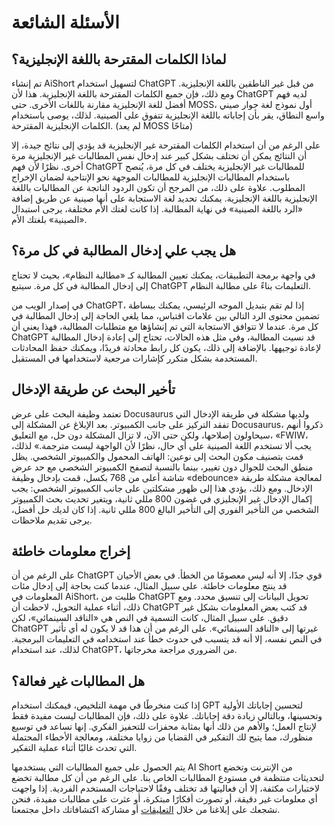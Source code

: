 # الأسئلة الشائعة

## لماذا الكلمات المقترحة باللغة الإنجليزية؟

تم إنشاء AiShort لتسهيل استخدام ChatGPT من قبل غير الناطقين باللغة الإنجليزية. ومع ذلك، فإن جميع الكلمات المقترحة باللغة الإنجليزية. هذا لأن ChatGPT لديه فهم أفضل للغة الإنجليزية مقارنة باللغات الأخرى. حتى MOSS، أول نموذج لغة حوار صيني واسع النطاق، يقر بأن إجاباته باللغة الإنجليزية تتفوق على الصينية. لذلك، يوصى باستخدام الكلمات الإنجليزية المقترحة. (لم يعد MOSS متاحًا)

على الرغم من أن استخدام الكلمات المقترحة غير الإنجليزية قد يؤدي إلى نتائج جيدة، إلا أن النتائج يمكن أن تختلف بشكل كبير عند إدخال نفس المطالبات غير الإنجليزية مرة أخرى. نظرًا لأن فهم ChatGPT للمطالبات غير الإنجليزية يختلف في كل مرة، يُنصح باستخدام المطالبات الإنجليزية للمطالبات الموجهة نحو الإنتاجية لضمان الإخراج المطلوب. علاوة على ذلك، من المرجح أن تكون الردود الناتجة عن المطالبات باللغة الإنجليزية باللغة الإنجليزية. يمكنك تحديد لغة الاستجابة على أنها صينية عن طريق إضافة «الرد باللغة الصينية» في نهاية المطالبة. إذا كانت لغتك الأم مختلفة، يرجى استبدال «الصينية» بلغتك الأم.

## هل يجب علي إدخال المطالبة في كل مرة؟

في واجهة برمجة التطبيقات، يمكنك تعيين المطالبة كـ «مطالبة النظام»، بحيث لا تحتاج إلى إدخال المطالبة في كل مرة. سيتبع ChatGPT التعليمات بناءً على مطالبة النظام.

في إصدار الويب من ChatGPT، إذا لم تقم بتبديل الموجه الرئيسي، يمكنك ببساطة تضمين محتوى الرد التالي بين علامات اقتباس، مما يلغي الحاجة إلى إدخال المطالبة في كل مرة. عندما لا تتوافق الاستجابة التي تم إنشاؤها مع متطلبات المطالبة، فهذا يعني أن ChatGPT قد نسيت المطالبة، وفي مثل هذه الحالات، تحتاج إلى إعادة إدخال المطالبة لإعادة توجيهها. بالإضافة إلى ذلك، يكون كل رابط محادثة فريدًا، ويمكنك حفظ المحادثات المستخدمة بشكل متكرر كإشارات مرجعية لاستخدامها في المستقبل.

## تأخير البحث عن طريقة الإدخال

تعتمد وظيفة البحث على عرض Docusaurus ولديها مشكلة في طريقة الإدخال التي تفقد التركيز على جانب الكمبيوتر. بعد الإبلاغ عن المشكلة إلى Docusaurus، ذكروا أنهم سيحاولون إصلاحها، ولكن حتى الآن، لا تزال المشكلة دون حل، مع التعليق، «FWIW، يجب ألا تستخدم اللغة الصينية على أي حال، نظرًا لأن الواجهة ليست مترجمة.» لذلك، قمت بتصنيف مكون البحث إلى نوعين: الهاتف المحمول والكمبيوتر الشخصي. يظل منطق البحث للجوال دون تغيير، بينما بالنسبة لتصفح الكمبيوتر الشخصي مع حد عرض شاشة أعلى من 768 بكسل، قمت بإدخال وظيفة «debounce» لمعالجة مشكلة طريقة الإدخال. ومع ذلك، يؤدي هذا إلى ظهور مشكلتين على جانب الكمبيوتر الشخصي: يجب إكمال الإدخال غير الإنجليزي في غضون 800 مللي ثانية، ويتغير تحديث بحث الكمبيوتر الشخصي من التأخير الفوري إلى التأخير البالغ 800 مللي ثانية. إذا كان لديك حل أفضل، يرجى تقديم ملاحظات.

## إخراج معلومات خاطئة

على الرغم من أن ChatGPT قوي جدًا، إلا أنه ليس معصومًا من الخطأ. في بعض الأحيان قد ينتج معلومات خاطئة. على سبيل المثال، عندما كنت بحاجة إلى إدخال مئات المعلومات في AiShort، طلبت من ChatGPT تحويل البيانات إلى تنسيق محدد. ومع ذلك، أثناء عملية التحويل، لاحظت أن ChatGPT قد كتب بعض المعلومات بشكل غير دقيق. على سبيل المثال، كانت التسمية في النص هي «الناقد السينمائي»، لكن ChatGPT غيرتها إلى «الناقد السينمائي». على الرغم من أن هذا قد لا يكون له أي تأثير في النص نفسه، إلا أنه قد يتسبب في حدوث خطأ عند استخدامه في التعليمات البرمجية. لذلك، عند استخدام ChatGPT، من الضروري مراجعة مخرجاتها.

## هل المطالبات غير فعالة؟

إذا كنت منخرطًا في مهمة التلخيص، فيمكنك استخدام GPT لتحسين إجاباتك الأولية وتحسينها، وبالتالي زيادة دقة إجاباتك. علاوة على ذلك، فإن المطالبات ليست مفيدة فقط لإنتاج العمل؛ والأهم من ذلك أنها بمثابة محفزات للتحفيز الفكري. إنها تساعد في توسيع منظورك، مما يتيح لك التفكير في القضايا من زوايا مختلفة، ومعالجة الأخطاء المحتملة التي تحدث غالبًا أثناء عملية التفكير.

يتم الحصول على جميع المطالبات التي يستخدمها AI Short من الإنترنت وتخضع لتحديثات منتظمة في مستودع المطالبات الخاص بنا. على الرغم من أن كل مطالبة تخضع لاختبارات مكثفة، إلا أن فعاليتها قد تختلف وفقًا لاحتياجات المستخدم الفردية. إذا واجهت أي معلومات غير دقيقة، أو تصورت أفكارًا مبتكرة، أو عثرت على مطالبات مفيدة، فنحن نشجعك على إبلاغنا من خلال [التعليقات](/feedback) أو مشاركة اكتشافاتك داخل مجتمعنا.
